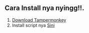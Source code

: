 
## Cara Install nya nyingg!!.
1. [Download Tampermonkey](https://chromewebstore.google.com/detail/tampermonkey/dhdgffkkebhmkfjojejmpbldmpobfkfo)
2. Install script nya [Sini](https://raw.githubusercontent.com/Nazzid/REPO-dwn/main/REPO-dwn.js)
